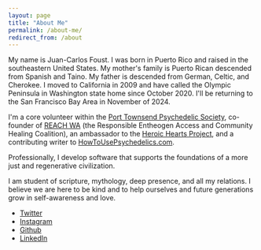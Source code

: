 ```yaml
---
layout: page
title: "About Me"
permalink: /about-me/
redirect_from: /about
---
```


My name is Juan-Carlos Foust. I was born in Puerto Rico and raised in the southeastern United States. My mother's family is Puerto Rican descended from Spanish and Taino. My father is descended from German, Celtic, and Cherokee. I moved to California in 2009 and have called the Olympic Peninsula in Washington state home since October 2020. I'll be returning to the San Francisco Bay Area in November of 2024.

I'm a core volunteer within the [Port Townsend Psychedelic Society][ptps], co-founder of [REACH WA](https://reachwa.org) (the Responsible Entheogen Access and Community Healing Coalition), an ambassador to the [Heroic Hearts Project](https://www.heroicheartsproject.org), and a contributing writer to [HowToUsePsychedelics.com](https://HowToUsePsychedelics.com).

Professionally, I develop software that supports the foundations of a more just and regenerative civilization.

I am student of scripture, mythology, deep presence, and all my relations. I believe we are here to be kind and to help ourselves and future generations grow in self-awareness and love.

- [Twitter](https://twitter.com/kharmabum)
- [Instagram](https://instagram.com/kharmabum)
- [Github](https://github.com/kharmabum)
- [LinkedIn](https://www.linkedin.com/in/foustjc/)

[ptps]: https://www.porttownsendpsychedelicsociety.org
[ginkgo]: https://www.ginkgobioworks.com
[Zymergen]: https://www.zymergen.com
